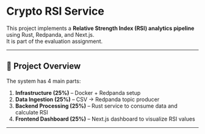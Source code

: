 # Crypto RSI Service

This project implements a **Relative Strength Index (RSI) analytics pipeline** using Rust, Redpanda, and Next.js.  
It is part of the evaluation assignment.

---

## 🚀 Project Overview
The system has 4 main parts:
1. **Infrastructure (25%)** – Docker + Redpanda setup  
2. **Data Ingestion (25%)** – CSV → Redpanda topic producer  
3. **Backend Processing (25%)** – Rust service to consume data and calculate RSI  
4. **Frontend Dashboard (25%)** – Next.js dashboard to visualize RSI values  

---
